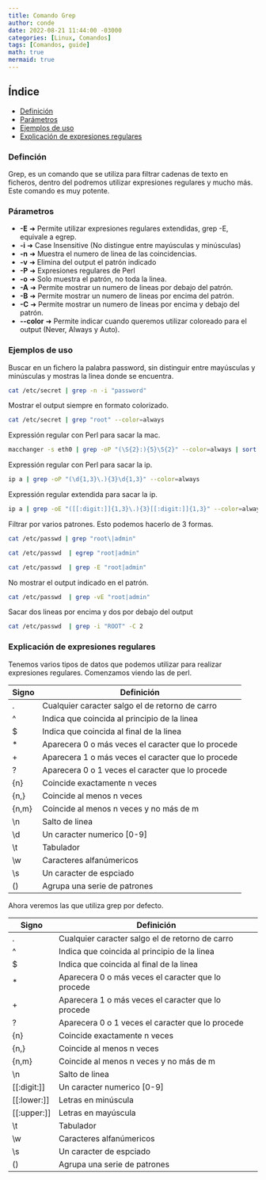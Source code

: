 ```yaml
---
title: Comando Grep
author: conde
date: 2022-08-21 11:44:00 -03000 
categories: [Linux, Comandos]
tags: [Comandos, guide]
math: true
mermaid: true
---
```


## Índice 
- [Definición](#definción)
- [Parámetros](#párametros)
- [Ejemplos de uso](#ejemplos-de-uso)
- [Explicación de expresiones regulares](#explicación-de-expresiones-regulares)

### Definción 
Grep, es un comando que se utiliza para filtrar cadenas de texto en ficheros, dentro del podremos utilizar expresiones regulares y mucho más. 
Este comando es muy potente.

### Párametros
- **-E** ➜ Permite utilizar expresiones regulares extendidas, grep -E, equivale a egrep. 
- **-i** ➜ Case Insensitive (No distingue entre mayúsculas y minúsculas)
- **-n** ➜ Muestra el numero de linea de las coincidencias. 
- **-v** ➜ Elimina del output el patrón indicado 
- **-P** ➜ Expresiones regulares de Perl 
- **-o** ➜ Solo muestra el patrón, no toda la linea. 
- **-A** ➜ Permite mostrar un numero de lineas por debajo del patrón. 
- **-B** ➜ Permite mostrar un numero de lineas por encima del patrón.
- **-C** ➜  Permite mostrar un numero de lineas por encima y debajo del patrón.
- **\--color** ➜ Permite indicar cuando queremos utilizar coloreado para el output (Never, Always y Auto).

### Ejemplos de uso 
Buscar en un fichero la palabra password, sin distinguir entre mayúsculas y minúsculas y mostras la linea donde se encuentra.
```bash 
cat /etc/secret | grep -n -i "password"
```

Mostrar el output siempre en formato colorizado. 
```bash 
cat /etc/secret | grep "root" --color=always
```

Expressión regular con Perl para sacar la mac.
```bash 
macchanger -s eth0 | grep -oP "(\S{2}:){5}\S{2}" --color=always | sort -u
```

Expressión regular con Perl para sacar la ip.
```bash 
ip a | grep -oP "(\d{1,3}\.){3}\d{1,3}" --color=always
```

Expressión regular extendida para sacar la ip.
```bash 
ip a | grep -oE "([[:digit:]]{1,3}\.){3}[[:digit:]]{1,3}" --color=always
```

Filtrar por varios patrones. Esto podemos hacerlo de 3 formas. 
```bash 
cat /etc/passwd | grep "root\|admin"
```
```bash 
cat /etc/passwd  | egrep "root|admin"
```
```bash 
cat /etc/passwd  | grep -E "root|admin"
```

No mostrar el output indicado en el patrón. 
```bash 
cat /etc/passwd  | grep -vE "root|admin"
```

Sacar dos lineas por encima y dos por debajo del output
```bash 
cat /etc/passwd  | grep -i "ROOT" -C 2
```



### Explicación de expresiones regulares
Tenemos varios tipos de datos que podemos utilizar para realizar expresiones regulares. Comenzamos viendo las de perl. 
<div align="center">
<table>
<thead>
  <tr>
    <th>Signo</th>
    <th>Definición</th>
  </tr>
</thead>
<tbody>
  <tr>
    <td>.</td>
    <td>Cualquier caracter salgo el de retorno de carro</td>
  </tr>
  <tr>
    <td>^</td>
    <td>Indica que coincida al principio de la linea</td>
  </tr>
  <tr>
    <td>$</td>
    <td>Indica que coincida al final de la linea</td>
  </tr>
  <tr>
    <td>*</td>
    <td>Aparecera 0 o más veces el caracter que lo procede</td>
  </tr>
  <tr>
    <td>+</td>
    <td>Aparecera 1 o más veces el caracter que lo procede</td>
  </tr>
  <tr>
    <td>?</td>
    <td>Aparecera 0 o 1 veces el caracter que lo procede</td>
  </tr>
  <tr>
    <td>{n}</td>
    <td>Coincide exactamente n veces</td>
  </tr>
  <tr>
    <td>{n,}</td>
    <td>Coincide al menos n veces</td>
  </tr>
  <tr>
    <td>{n,m}</td>
    <td>Coincide al menos n veces y no más de m</td>
  </tr>
  <tr>
    <td>\n</td>
    <td>Salto de linea</td>
  </tr>
  <tr>
    <td>\d</td>
    <td>Un caracter numerico [0-9]</td>
  </tr>
  <tr>
    <td>\t</td>
    <td>Tabulador</td>
  </tr>
  <tr>
    <td>\w</td>
    <td>Caracteres alfanúmericos</td>
  </tr>
  <tr>
    <td>\s</td>
    <td>Un caracter de espciado</td>
  </tr>
  <tr>
    <td>()</td>
    <td>Agrupa una serie de patrones</td>
  </tr>
</tbody>
</table>
</div>


Ahora veremos las que utiliza grep por defecto. 
<div align="center">
<table>
<thead>
  <tr>
    <th>Signo</th>
    <th>Definición</th>
  </tr>
</thead>
<tbody>
  <tr>
    <td>.</td>
    <td>Cualquier caracter salgo el de retorno de carro</td>
  </tr>
  <tr>
    <td>^</td>
    <td>Indica que coincida al principio de la linea</td>
  </tr>
  <tr>
    <td>$</td>
    <td>Indica que coincida al final de la linea</td>
  </tr>
  <tr>
    <td>*</td>
    <td>Aparecera 0 o más veces el caracter que lo procede</td>
  </tr>
  <tr>
    <td>+</td>
    <td>Aparecera 1 o más veces el caracter que lo procede</td>
  </tr>
  <tr>
    <td>?</td>
    <td>Aparecera 0 o 1 veces el caracter que lo procede</td>
  </tr>
  <tr>
    <td>{n}</td>
    <td>Coincide exactamente n veces</td>
  </tr>
  <tr>
    <td>{n,}</td>
    <td>Coincide al menos n veces</td>
  </tr>
  <tr>
    <td>{n,m}</td>
    <td>Coincide al menos n veces y no más de m</td>
  </tr>
  <tr>
    <td>\n</td>
    <td>Salto de linea</td>
  </tr>
  <tr>
    <td>[[:digit:]]</td>
    <td>Un caracter numerico [0-9]</td>
  </tr>
   <tr>
    <td>[[:lower:]]</td>
    <td>Letras en minúscula</td>
  </tr>
   <tr>
    <td>[[:upper:]]</td>
    <td>Letras en mayúscula</td>
  </tr>
  <tr>
    <td>\t</td>
    <td>Tabulador</td>
  </tr>
  <tr>
    <td>\w</td>
    <td>Caracteres alfanúmericos</td>
  </tr>
  <tr>
    <td>\s</td>
    <td>Un caracter de espciado</td>
  </tr>
  <tr>
    <td>()</td>
    <td>Agrupa una serie de patrones</td>
  </tr>
</tbody>
</table>
</div>

